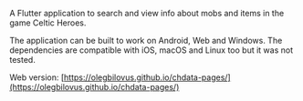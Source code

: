 A Flutter application to search and view info about mobs and items in the game Celtic Heroes.

The application can be built to work on Android, Web and Windows. The dependencies are compatible with iOS, macOS and Linux too but it was not tested.

Web version: [https://olegbilovus.github.io/chdata-pages/](https://olegbilovus.github.io/chdata-pages/)
